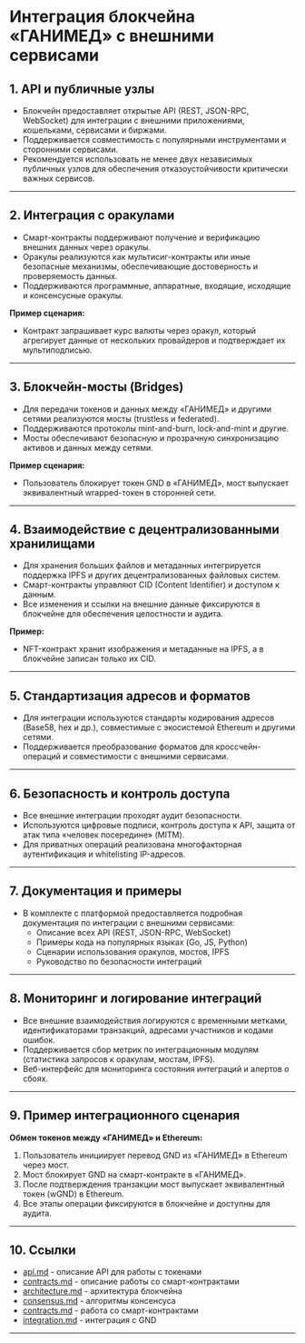 # Интеграция блокчейна «ГАНИМЕД» с внешними сервисами

## 1. API и публичные узлы

- Блокчейн предоставляет открытые API (REST, JSON-RPC, WebSocket) для интеграции с внешними приложениями, кошельками, сервисами и биржами.
- Поддерживается совместимость с популярными инструментами и сторонними сервисами.
- Рекомендуется использовать не менее двух независимых публичных узлов для обеспечения отказоустойчивости критически важных сервисов.

---

## 2. Интеграция с оракулами

- Смарт-контракты поддерживают получение и верификацию внешних данных через оракулы.
- Оракулы реализуются как мультисиг-контракты или иные безопасные механизмы, обеспечивающие достоверность и проверяемость данных.
- Поддерживаются программные, аппаратные, входящие, исходящие и консенсусные оракулы.

**Пример сценария:**
- Контракт запрашивает курс валюты через оракул, который агрегирует данные от нескольких провайдеров и подтверждает их мультиподписью.

---

## 3. Блокчейн-мосты (Bridges)

- Для передачи токенов и данных между «ГАНИМЕД» и другими сетями реализуются мосты (trustless и federated).
- Поддерживаются протоколы mint-and-burn, lock-and-mint и другие.
- Мосты обеспечивают безопасную и прозрачную синхронизацию активов и данных между сетями.

**Пример сценария:**
- Пользователь блокирует токен GND в «ГАНИМЕД», мост выпускает эквивалентный wrapped-токен в сторонней сети.

---

## 4. Взаимодействие с децентрализованными хранилищами

- Для хранения больших файлов и метаданных интегрируется поддержка IPFS и других децентрализованных файловых систем.
- Смарт-контракты управляют CID (Content Identifier) и доступом к данным.
- Все изменения и ссылки на внешние данные фиксируются в блокчейне для обеспечения целостности и аудита.

**Пример:**
- NFT-контракт хранит изображения и метаданные на IPFS, а в блокчейне записан только их CID.

---

## 5. Стандартизация адресов и форматов

- Для интеграции используются стандарты кодирования адресов (Base58, hex и др.), совместимые с экосистемой Ethereum и другими сетями.
- Поддерживается преобразование форматов для кроссчейн-операций и совместимости с внешними сервисами.

---

## 6. Безопасность и контроль доступа

- Все внешние интеграции проходят аудит безопасности.
- Используются цифровые подписи, контроль доступа к API, защита от атак типа «человек посередине» (MITM).
- Для приватных операций реализована многофакторная аутентификация и whitelisting IP-адресов.

---

## 7. Документация и примеры

- В комплекте с платформой предоставляется подробная документация по интеграции с внешними сервисами:
    - Описание всех API (REST, JSON-RPC, WebSocket)
    - Примеры кода на популярных языках (Go, JS, Python)
    - Сценарии использования оракулов, мостов, IPFS
    - Руководство по безопасности интеграций

---

## 8. Мониторинг и логирование интеграций

- Все внешние взаимодействия логируются с временными метками, идентификаторами транзакций, адресами участников и кодами ошибок.
- Поддерживается сбор метрик по интеграционным модулям (статистика запросов к оракулам, мостам, IPFS).
- Веб-интерфейс для мониторинга состояния интеграций и алертов о сбоях.

---

## 9. Пример интеграционного сценария

**Обмен токенов между «ГАНИМЕД» и Ethereum:**
1. Пользователь инициирует перевод GND из «ГАНИМЕД» в Ethereum через мост.
2. Мост блокирует GND на смарт-контракте в «ГАНИМЕД».
3. После подтверждения транзакции мост выпускает эквивалентный токен (wGND) в Ethereum.
4. Все этапы операции фиксируются в блокчейне и доступны для аудита.

---

## 10. Ссылки

- [api.md](api.md) - описание API для работы с токенами
- [contracts.md](contracts.md) - описание работы со смарт-контрактами
- [architecture.md](architecture.md) - архитектура блокчейна
- [consensus.md](consensus.md) - алгоритмы консенсуса
- [contracts.md](contracts.md) - работа со смарт-контрактами
- [integration.md](integration.md) - интеграция с GND


---